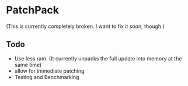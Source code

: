 # PatchPack



(This is currently completely broken. I want to fix it soon, though.)



## Todo
- Use less ram. (It currently unpacks the full update into memory at the same time) 
- allow for immediate patching
- Testing and Benchmarking
